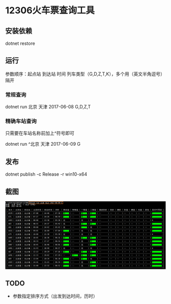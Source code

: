 # 12306火车票查询工具

## 安装依赖
dotnet restore

## 运行

参数顺序：起点站 到达站 时间 列车类型（G,D,Z,T,K），多个用（英文半角逗号）隔开

### 常规查询

dotnet run 北京 天津 2017-06-08 G,D,Z,T

### 精确车站查询

只需要在车站名称前加上^符号即可

dotnet run ^北京 天津 2017-06-09 G

## 发布
dotnet publish -c Release -r win10-x64

## 截图
![](./screenshots/query.png)

## TODO

- 参数指定排序方式（出发到达时间，历时）

